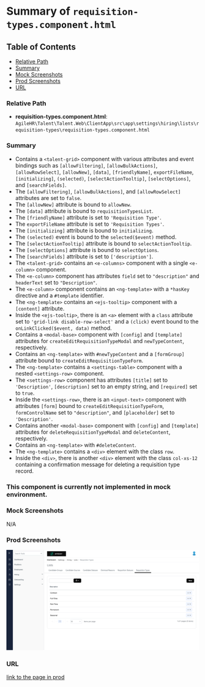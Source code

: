 # Summary of `requisition-types.component.html`

## Table of Contents

-   [Relative Path](#relative-path)
-   [Summary](#summary)
-   [Mock Screenshots](#mock-screenshots)
-   [Prod Screenshots](#prod-screenshots)
-   [URL](#url)

### Relative Path

-   **requisition-types.component.html**: `AgileHR\Talent\Talent.Web\ClientApp\src\app\settings\hiring\lists\requisition-types\requisition-types.component.html`

### Summary

-   Contains a `<talent-grid>` component with various attributes and event bindings such as `[allowFiltering]`, `[allowBulkActions]`, `[allowRowSelect]`, `[allowNew]`, `[data]`, `[friendlyName]`, `exportFileName`, `[initializing]`, `(selected)`, `[selectActionTooltip]`, `[selectOptions]`, and `[searchFields]`.
-   The `[allowFiltering]`, `[allowBulkActions]`, and `[allowRowSelect]` attributes are set to `false`.
-   The `[allowNew]` attribute is bound to `allowNew`.
-   The `[data]` attribute is bound to `requisitionTypesList`.
-   The `[friendlyName]` attribute is set to `'Requisition Type'`.
-   The `exportFileName` attribute is set to `'Requisition Types'`.
-   The `[initializing]` attribute is bound to `initializing`.
-   The `(selected)` event is bound to the `selected($event)` method.
-   The `[selectActionTooltip]` attribute is bound to `selectActionTooltip`.
-   The `[selectOptions]` attribute is bound to `selectOptions`.
-   The `[searchFields]` attribute is set to `['description']`.
-   The `<talent-grid>` contains an `<e-columns>` component with a single `<e-column>` component.
-   The `<e-column>` component has attributes `field` set to `"description"` and `headerText` set to `"Description"`.
-   The `<e-column>` component contains an `<ng-template>` with a `*hasKey` directive and a `#template` identifier.
-   The `<ng-template>` contains an `<ejs-tooltip>` component with a `[content]` attribute.
-   Inside the `<ejs-tooltip>`, there is an `<a>` element with a `class` attribute set to `'grid-link disable-row-select'` and a `(click)` event bound to the `onLinkClicked($event, data)` method.
-   Contains a `<modal-base>` component with `[config]` and `[template]` attributes for `createEditRequisitionTypeModal` and `newTypeContent`, respectively.
-   Contains an `<ng-template>` with `#newTypeContent` and a `[formGroup]` attribute bound to `createEditRequisitionTypeForm`.
-   The `<ng-template>` contains a `<settings-table>` component with a nested `<settings-row>` component.
-   The `<settings-row>` component has attributes `[title]` set to `'Description'`, `[description]` set to an empty string, and `[required]` set to `true`.
-   Inside the `<settings-row>`, there is an `<input-text>` component with attributes `[form]` bound to `createEditRequisitionTypeForm`, `formControlName` set to `"description"`, and `[placeholder]` set to `'Description'`.
-   Contains another `<modal-base>` component with `[config]` and `[template]` attributes for `deleteRequisitionTypeModal` and `deleteContent`, respectively.
-   Contains an `<ng-template>` with `#deleteContent`.
-   The `<ng-template>` contains a `<div>` element with the class `row`.
-   Inside the `<div>`, there is another `<div>` element with the class `col-xs-12` containing a confirmation message for deleting a requisition type record.

### This component is currently not implemented in mock environment.

### Mock Screenshots

N/A

### Prod Screenshots

![Prod Screenshot](./requisition-types-prod.png)

### URL

[link to the page in prod](https://piedpiper.agilehr.net/core/settings/hiring/lists/requisition-types)
